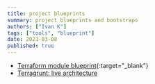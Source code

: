 ```yaml
---
title: project blueprints
summary: project blueprints and bootstraps
authors: ["Ivan K"]
tags: ["tools", "blueprint"]
date: 2021-03-08
published: true
---
```


- [Terraform module blueprint][tfm-blueprint]{:target="_blank"}
- [Terragrunt: live architecture](https://github.com/gruntwork-io/terragrunt-infrastructure-live-example)

[tfm-blueprint]: https://github.com/terraform-module/terraform-module-blueprint
